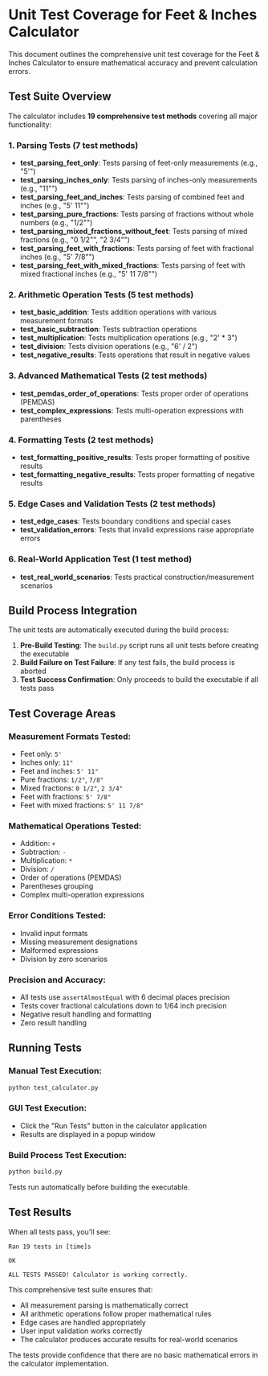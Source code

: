# Unit Test Coverage for Feet & Inches Calculator

This document outlines the comprehensive unit test coverage for the Feet & Inches Calculator to ensure mathematical accuracy and prevent calculation errors.

## Test Suite Overview

The calculator includes **19 comprehensive test methods** covering all major functionality:

### 1. Parsing Tests (7 test methods)
- **test_parsing_feet_only**: Tests parsing of feet-only measurements (e.g., "5'")
- **test_parsing_inches_only**: Tests parsing of inches-only measurements (e.g., "11\"")
- **test_parsing_feet_and_inches**: Tests parsing of combined feet and inches (e.g., "5' 11\"")
- **test_parsing_pure_fractions**: Tests parsing of fractions without whole numbers (e.g., "1/2\"")
- **test_parsing_mixed_fractions_without_feet**: Tests parsing of mixed fractions (e.g., "0 1/2\"", "2 3/4\"")
- **test_parsing_feet_with_fractions**: Tests parsing of feet with fractional inches (e.g., "5' 7/8\"")
- **test_parsing_feet_with_mixed_fractions**: Tests parsing of feet with mixed fractional inches (e.g., "5' 11 7/8\"")

### 2. Arithmetic Operation Tests (5 test methods)
- **test_basic_addition**: Tests addition operations with various measurement formats
- **test_basic_subtraction**: Tests subtraction operations
- **test_multiplication**: Tests multiplication operations (e.g., "2' * 3")
- **test_division**: Tests division operations (e.g., "6' / 2")
- **test_negative_results**: Tests operations that result in negative values

### 3. Advanced Mathematical Tests (2 test methods)
- **test_pemdas_order_of_operations**: Tests proper order of operations (PEMDAS)
- **test_complex_expressions**: Tests multi-operation expressions with parentheses

### 4. Formatting Tests (2 test methods)
- **test_formatting_positive_results**: Tests proper formatting of positive results
- **test_formatting_negative_results**: Tests proper formatting of negative results

### 5. Edge Cases and Validation Tests (2 test methods)
- **test_edge_cases**: Tests boundary conditions and special cases
- **test_validation_errors**: Tests that invalid expressions raise appropriate errors

### 6. Real-World Application Test (1 test method)
- **test_real_world_scenarios**: Tests practical construction/measurement scenarios

## Build Process Integration

The unit tests are automatically executed during the build process:

1. **Pre-Build Testing**: The `build.py` script runs all unit tests before creating the executable
2. **Build Failure on Test Failure**: If any test fails, the build process is aborted
3. **Test Success Confirmation**: Only proceeds to build the executable if all tests pass

## Test Coverage Areas

### Measurement Formats Tested:
- Feet only: `5'`
- Inches only: `11"`
- Feet and inches: `5' 11"`
- Pure fractions: `1/2"`, `7/8"`
- Mixed fractions: `0 1/2"`, `2 3/4"`
- Feet with fractions: `5' 7/8"`
- Feet with mixed fractions: `5' 11 7/8"`

### Mathematical Operations Tested:
- Addition: `+`
- Subtraction: `-`
- Multiplication: `*`
- Division: `/`
- Order of operations (PEMDAS)
- Parentheses grouping
- Complex multi-operation expressions

### Error Conditions Tested:
- Invalid input formats
- Missing measurement designations
- Malformed expressions
- Division by zero scenarios

### Precision and Accuracy:
- All tests use `assertAlmostEqual` with 6 decimal places precision
- Tests cover fractional calculations down to 1/64 inch precision
- Negative result handling and formatting
- Zero result handling

## Running Tests

### Manual Test Execution:
```bash
python test_calculator.py
```

### GUI Test Execution:
- Click the "Run Tests" button in the calculator application
- Results are displayed in a popup window

### Build Process Test Execution:
```bash
python build.py
```
Tests run automatically before building the executable.

## Test Results

When all tests pass, you'll see:
```
Ran 19 tests in [time]s

OK

ALL TESTS PASSED! Calculator is working correctly.
```

This comprehensive test suite ensures that:
- All measurement parsing is mathematically correct
- All arithmetic operations follow proper mathematical rules
- Edge cases are handled appropriately
- User input validation works correctly
- The calculator produces accurate results for real-world scenarios

The tests provide confidence that there are no basic mathematical errors in the calculator implementation.
